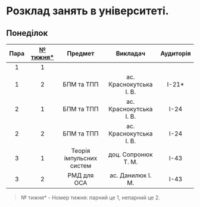 # Розклад занять в університеті.

## Понеділок

| Пара | [№ тижня*](http://xn--e1acfoeecss7k.com.ua/)  | Предмет | Викладач | Аудиторія |
| :--: |:---------------------------------------------:| :------:| :------: | :-------: |
| 1 | 1 |  |  |  |
| 1 | 2 | БПМ та ТПП | ас. Краснокутська І. В. | I-21* |
| 2 | 1 | БПМ та ТПП | ас. Краснокутська І. В. | I-24 |
| 2 | 2 | БПМ та ТПП | ас. Краснокутська І. В. | I-24 |
| 3 | 1 | Теорія імпульсних систем | доц. Сопронюк Т. М. | I-43 |
| 3 | 2 | РМД для ОСА | ас. Данилюк І. М. | I-43 |


> № тижня* - Номер тижня: парний це 1, непарний це 2.
